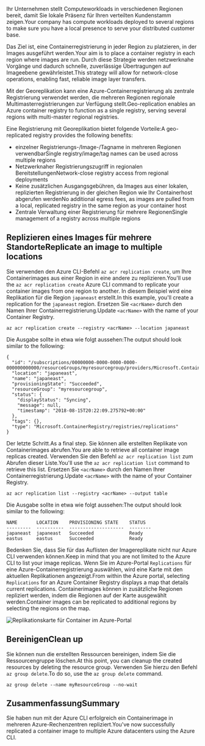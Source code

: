 <span data-ttu-id="4e616-101">Ihr Unternehmen stellt Computeworkloads in verschiedenen Regionen bereit, damit Sie lokale Präsenz für Ihren verteilten Kundenstamm zeigen.</span><span class="sxs-lookup"><span data-stu-id="4e616-101">Your company has compute workloads deployed to several regions to make sure you have a local presence to serve your distributed customer base.</span></span> 

<span data-ttu-id="4e616-102">Das Ziel ist, eine Containerregistrierung in jeder Region zu platzieren, in der Images ausgeführt werden.</span><span class="sxs-lookup"><span data-stu-id="4e616-102">Your aim is to place a container registry in each region where images are run.</span></span> <span data-ttu-id="4e616-103">Durch diese Strategie werden netzwerknahe Vorgänge und dadurch schnelle, zuverlässige Übertragungen auf Imageebene gewährleistet.</span><span class="sxs-lookup"><span data-stu-id="4e616-103">This strategy will allow for network-close operations, enabling fast, reliable image layer transfers.</span></span> 

<span data-ttu-id="4e616-104">Mit der Georeplikation kann eine Azure-Containerregistrierung als zentrale Registrierung verwendet werden, die mehreren Regionen regionale Multimasterregistrierungen zur Verfügung stellt.</span><span class="sxs-lookup"><span data-stu-id="4e616-104">Geo-replication enables an Azure container registry to function as a single registry, serving several regions with multi-master regional registries.</span></span>

<span data-ttu-id="4e616-105">Eine Registrierung mit Georeplikation bietet folgende Vorteile:</span><span class="sxs-lookup"><span data-stu-id="4e616-105">A geo-replicated registry provides the following benefits:</span></span>

- <span data-ttu-id="4e616-106">einzelner Registrierungs-/Image-/Tagname in mehreren Regionen verwendbar</span><span class="sxs-lookup"><span data-stu-id="4e616-106">Single registry/image/tag names can be used across multiple regions</span></span>
- <span data-ttu-id="4e616-107">Netzwerknaher Registrierungszugriff in regionalen Bereitstellungen</span><span class="sxs-lookup"><span data-stu-id="4e616-107">Network-close registry access from regional deployments</span></span>
- <span data-ttu-id="4e616-108">Keine zusätzlichen Ausgangsgebühren, da Images aus einer lokalen, replizierten Registrierung in der gleichen Region wie Ihr Containerhost abgerufen werden</span><span class="sxs-lookup"><span data-stu-id="4e616-108">No additional egress fees, as images are pulled from a local, replicated registry in the same region as your container host</span></span>
- <span data-ttu-id="4e616-109">Zentrale Verwaltung einer Registrierung für mehrere Regionen</span><span class="sxs-lookup"><span data-stu-id="4e616-109">Single management of a registry across multiple regions</span></span>

## <a name="replicate-an-image-to-multiple-locations"></a><span data-ttu-id="4e616-110">Replizieren eines Images für mehrere Standorte</span><span class="sxs-lookup"><span data-stu-id="4e616-110">Replicate an image to multiple locations</span></span>

<span data-ttu-id="4e616-111">Sie verwenden den Azure CLI-Befehl `az acr replication create`, um Ihre Containerimages aus einer Region in eine andere zu replizieren.</span><span class="sxs-lookup"><span data-stu-id="4e616-111">You'll use the `az acr replication create` Azure CLI command to replicate your container images from one region to another.</span></span> <span data-ttu-id="4e616-112">In diesem Beispiel wird eine Replikation für die Region `japaneast` erstellt.</span><span class="sxs-lookup"><span data-stu-id="4e616-112">In this example, you'll create a replication for the `japaneast` region.</span></span> <span data-ttu-id="4e616-113">Ersetzen Sie `<acrName>` durch den Namen Ihrer Containerregistrierung.</span><span class="sxs-lookup"><span data-stu-id="4e616-113">Update `<acrName>` with the name of your Container Registry.</span></span>

```azurecli
az acr replication create --registry <acrName> --location japaneast
```

<span data-ttu-id="4e616-114">Die Ausgabe sollte in etwa wie folgt aussehen:</span><span class="sxs-lookup"><span data-stu-id="4e616-114">The output should look similar to the following:</span></span>

```console
{
  "id": "/subscriptions/00000000-0000-0000-0000-000000000000/resourceGroups/myresourcegroup/providers/Microsoft.ContainerRegistry/registries/myACR0007/replications/japaneast",
  "location": "japaneast",
  "name": "japaneast",
  "provisioningState": "Succeeded",
  "resourceGroup": "myresourcegroup",
  "status": {
    "displayStatus": "Syncing",
    "message": null,
    "timestamp": "2018-08-15T20:22:09.275792+00:00"
  },
  "tags": {},
  "type": "Microsoft.ContainerRegistry/registries/replications"
}
```

<span data-ttu-id="4e616-115">Der letzte Schritt.</span><span class="sxs-lookup"><span data-stu-id="4e616-115">As a final step.</span></span> <span data-ttu-id="4e616-116">Sie können alle erstellten Replikate von Containerimages abrufen.</span><span class="sxs-lookup"><span data-stu-id="4e616-116">You are able to retrieve all container image replicas created.</span></span> <span data-ttu-id="4e616-117">Verwenden Sie den Befehl `az acr replication list` zum Abrufen dieser Liste.</span><span class="sxs-lookup"><span data-stu-id="4e616-117">You'll use the `az acr replication list` command to retrieve this list.</span></span> <span data-ttu-id="4e616-118">Ersetzen Sie `<acrName>` durch den Namen Ihrer Containerregistrierung.</span><span class="sxs-lookup"><span data-stu-id="4e616-118">Update `<acrName>` with the name of your Container Registry.</span></span>

```azurecli
az acr replication list --registry <acrName> --output table
```

<span data-ttu-id="4e616-119">Die Ausgabe sollte in etwa wie folgt aussehen:</span><span class="sxs-lookup"><span data-stu-id="4e616-119">The output should look similar to the following:</span></span>

```console
NAME       LOCATION    PROVISIONING STATE    STATUS
---------  ----------  --------------------  --------
japaneast  japaneast   Succeeded             Ready
eastus     eastus      Succeeded             Ready
```

<span data-ttu-id="4e616-120">Bedenken Sie, dass Sie für das Auflisten der Imagereplikate nicht nur Azure CLI verwenden können.</span><span class="sxs-lookup"><span data-stu-id="4e616-120">Keep in mind that you are not limited to the Azure CLI to list your image replicas.</span></span> <span data-ttu-id="4e616-121">Wenn Sie im Azure-Portal `Replications` für eine Azure-Containerregistrierung auswählen, wird eine Karte mit den aktuellen Replikationen angezeigt.</span><span class="sxs-lookup"><span data-stu-id="4e616-121">From within the Azure portal, selecting `Replications` for an Azure Container Registry displays a map that details current replications.</span></span> <span data-ttu-id="4e616-122">Containerimages können in zusätzliche Regionen repliziert werden, indem die Regionen auf der Karte ausgewählt werden.</span><span class="sxs-lookup"><span data-stu-id="4e616-122">Container images can be replicated to additional regions by selecting the regions on the map.</span></span>

![Replikationskarte für Container im Azure-Portal](../media/replication-map.png)

## <a name="clean-up"></a><span data-ttu-id="4e616-124">Bereinigen</span><span class="sxs-lookup"><span data-stu-id="4e616-124">Clean up</span></span>
<!---TODO: Update for sandbox?--->

<span data-ttu-id="4e616-125">Sie können nun die erstellten Ressourcen bereinigen, indem Sie die Ressourcengruppe löschen.</span><span class="sxs-lookup"><span data-stu-id="4e616-125">At this point, you can cleanup the created resources by deleting the resource group.</span></span> <span data-ttu-id="4e616-126">Verwenden Sie hierzu den Befehl `az group delete`.</span><span class="sxs-lookup"><span data-stu-id="4e616-126">To do so, use the `az group delete` command.</span></span>

```azurecli
az group delete --name myResourceGroup --no-wait
```

## <a name="summary"></a><span data-ttu-id="4e616-127">Zusammenfassung</span><span class="sxs-lookup"><span data-stu-id="4e616-127">Summary</span></span>

<span data-ttu-id="4e616-128">Sie haben nun mit der Azure CLI erfolgreich ein Containerimage in mehreren Azure-Rechenzentren repliziert.</span><span class="sxs-lookup"><span data-stu-id="4e616-128">You've now successfully replicated a container image to multiple Azure datacenters using the Azure CLI.</span></span> 